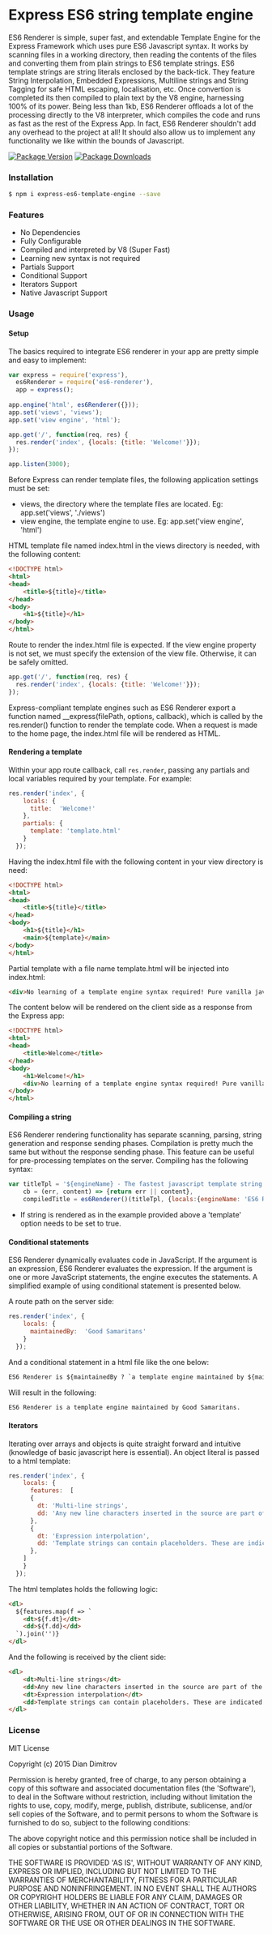Express ES6 string template engine
======

ES6 Renderer is simple, super fast, and extendable Template Engine for the Express Framework which uses pure ES6 Javascript syntax.
It works by scanning files in a working directory, then reading the contents of the files and converting them from plain strings to ES6 template strings. ES6 template strings are string literals enclosed by the back-tick. They feature String Interpolation, Embedded Expressions, Multiline strings and String Tagging for safe HTML escaping, localisation, etc. Once convertion is completed its then compiled to plain text by the V8 engine, harnessing 100% of its power. Being less than 1kb, ES6 Renderer offloads a lot of the processing directly to the V8 interpreter, which compiles the code and runs as fast as the rest of the Express App. In fact, ES6 Renderer shouldn't add any overhead to the project at all! It should also allow us to implement any functionality we like within the bounds of Javascript.

[![Package Version](https://img.shields.io/npm/v/exbars.svg?style=flat-square)](https://www.npmjs.com/package/express-es6-template-engine)
[![Package Downloads](https://img.shields.io/npm/dt/exbars.svg?style=flat-square)](https://www.npmjs.com/package/express-es6-template-engine)

### Installation

```bash
$ npm i express-es6-template-engine --save
```

### Features

* No Dependencies
* Fully Configurable
* Compiled and interpreted by V8 (Super Fast)
* Learning new syntax is not required
* Partials Support
* Conditional Support
* Iterators Support
* Native Javascript Support

### Usage

#### Setup

The basics required to integrate ES6 renderer in your app are pretty simple and easy to implement:

```javascript
var express = require('express'),
  es6Renderer = require('es6-renderer'),
  app = express();
  
app.engine('html', es6Renderer({}));
app.set('views', 'views');
app.set('view engine', 'html');

app.get('/', function(req, res) {
  res.render('index', {locals: {title: 'Welcome!'}});
});

app.listen(3000);
```

Before Express can render template files, the following application settings must be set:

- views, the directory where the template files are located. Eg: app.set('views', './views')
- view engine, the template engine to use. Eg: app.set('view engine', 'html')

HTML template file named index.html in the views directory is needed, with the following content:

```html
<!DOCTYPE html>
<html>
<head>
    <title>${title}</title>
</head>
<body>
    <h1>${title}</h1>
</body>
</html>
```
Route to render the index.html file is expected. If the view engine property is not set, we must specify the extension of the view file. Otherwise, it can be safely omitted.

```javascript
app.get('/', function(req, res) {
  res.render('index', {locals: {title: 'Welcome!'}});
});
```
Express-compliant template engines such as ES6 Renderer export a function named __express(filePath, options, callback), which is called by the res.render() function to render the template code. When a request is made to the home page, the index.html file will be rendered as HTML.

#### Rendering a template

Within your app route callback, call `res.render`, passing any partials and local variables required by your template. For example:

```javascript
res.render('index', {
    locals: {
      title:  'Welcome!'
    },
    partials: {
      template: 'template.html'
    }
  });
```

Having the index.html file with the following content in your view directory is need:

```html
<!DOCTYPE html>
<html>
<head>
    <title>${title}</title>
</head>
<body>
    <h1>${title}</h1>
    <main>${template}</main>
</body>
</html>
```

Partial template with a file name template.html will be injected into index.html:

```html
<div>No learning of a template engine syntax required! Pure vanilla javascript certified!</div>
```

The content below will be rendered on the client side as a response from the Express app:

```html
<!DOCTYPE html>
<html>
<head>
    <title>Welcome</title>
</head>
<body>
    <h1>Welcome!</h1>
    <div>No learning of a template engine syntax required! Pure vanilla javascript certified!</div>
</body>
</html>
```

#### Compiling a string

ES6 Renderer rendering functionality has separate scanning, parsing, string generation and response sending phases. Compilation is pretty much the same but without the response sending phase. This feature can be useful for pre-processing templates on the server.
Compiling has the following syntax:

```javascript
var titleTpl = '${engineName} - The fastest javascript template string engine!',
    cb = (err, content) => {return err || content},
    compiledTitle = es6Renderer()(titleTpl, {locals:{engineName: 'ES6 Renderer'}, template: true}, cb);
```
* If string is rendered as in the example provided above a 'template' option needs to be set to true.

#### Conditional statements

ES6 Renderer dynamically evaluates code in JavaScript. If the argument is an expression, ES6 Renderer evaluates the expression. If the argument is one or more JavaScript statements, the engine executes the statements. A simplified example of using conditional statement is presented below.

A route path on the server side:

```javascript
res.render('index', {
    locals: {
      maintainedBy:  'Good Samaritans'
    }
  });
```

And a conditional statement in a html file like the one below:

```html
ES6 Renderer is ${maintainedBy ? `a template engine maintained by ${maintainedBy}` : 'not maitaned anymore'}.
```

Will result in the following:

```html
ES6 Renderer is a template engine maintained by Good Samaritans.
```

#### Iterators

Iterating over arrays and objects is quite straight forward and intuitive (knowledge of basic javascript here is essential). An object literal is passed to a html template:

```javascript
res.render('index', {
    locals: {
      features:  [
      { 
        dt: 'Multi-line strings', 
        dd: 'Any new line characters inserted in the source are part of the template string.' 
      },
      { 
        dt: 'Expression interpolation', 
        dd: 'Template strings can contain placeholders. These are indicated by dollar sign and curly braces.' 
      },
    ]
    }
  });
```

The html templates holds the following logic:

```html
<dl>
  ${features.map(f => `
    <dt>${f.dt}</dt>
    <dd>${f.dd}</dd>
  `).join('')}
</dl>
```

And the following is received by the client side:

```html
<dl>
    <dt>Multi-line strings</dt>
    <dd>Any new line characters inserted in the source are part of the template string.</dd>
    <dt>Expression interpolation</dt>
    <dd>Template strings can contain placeholders. These are indicated by dollar sign and curly braces.</dd>
</dl>
```



### License

MIT License

Copyright (c) 2015 Dian Dimitrov

Permission is hereby granted, free of charge, to any person obtaining a copy of this software and associated documentation files (the 'Software'), to deal in the Software without restriction, including without limitation the rights to use, copy, modify, merge, publish, distribute, sublicense, and/or sell copies of the Software, and to permit persons to whom the Software is furnished to do so, subject to the following conditions:

The above copyright notice and this permission notice shall be included in all copies or substantial portions of the Software.

THE SOFTWARE IS PROVIDED 'AS IS', WITHOUT WARRANTY OF ANY KIND, EXPRESS OR IMPLIED, INCLUDING BUT NOT LIMITED TO THE WARRANTIES OF MERCHANTABILITY, FITNESS FOR A PARTICULAR PURPOSE AND NONINFRINGEMENT. IN NO EVENT SHALL THE AUTHORS OR COPYRIGHT HOLDERS BE LIABLE FOR ANY CLAIM, DAMAGES OR OTHER LIABILITY, WHETHER IN AN ACTION OF CONTRACT, TORT OR OTHERWISE, ARISING FROM, OUT OF OR IN CONNECTION WITH THE SOFTWARE OR THE USE OR OTHER DEALINGS IN THE SOFTWARE.
